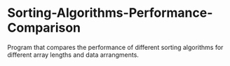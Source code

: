 # Sorting-Algorithms-Performance-Comparison
Program that compares the performance of different sorting algorithms for different array lengths and data arrangments.
